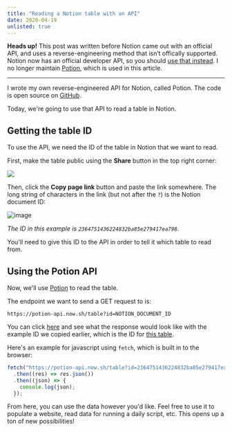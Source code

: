 ```yaml
---
title: "Reading a Notion table with an API"
date: 2020-04-19
unlisted: true
---
```


**Heads up!** This post was written before Notion came out with an official API, and uses a reverse-engineering method that isn’t offically supported. Notion now has an official developer API, so you should [use that instead](https://developers.notion.com). I no longer maintain [Potion](https://github.com/benborgers/potion), which is used in this article.

---

I wrote my own reverse-engineered API for Notion, called Potion. The code is open source on [GitHub](https://github.com/benborgers/potion).

Today, we're going to use that API to read a table in Notion.

## Getting the table ID

To use the API, we need the ID of the table in Notion that we want to read.

First, make the table public using the **Share** button in the top right corner:

![](https://user-images.githubusercontent.com/30215449/105642546-659f3e00-5e58-11eb-9b4a-bc1e78ee1f49.png)

Then, click the **Copy page link** button and paste the link somewhere. The long string of characters in the link (but not after the `?`) is the Notion document ID:

![image](https://user-images.githubusercontent.com/30215449/105642549-6d5ee280-5e58-11eb-92af-a2063be272c6.png)

_The ID in this example is `2364751436224832ba85e279417ea798`._

You'll need to give this ID to the API in order to tell it which table to read from.

## Using the Potion API

Now, we'll use [Potion](https://potion-api.now.sh) to read the table.

The endpoint we want to send a GET request to is:

```
https://potion-api.now.sh/table?id=NOTION_DOCUMENT_ID
```

You can click [here](https://potion-api.now.sh/table?id=2364751436224832ba85e279417ea798) and see what the response would look like with the example ID we copied earlier, which is the ID for [this table](https://notion.so/2364751436224832ba85e279417ea798).

Here's an example for javascript using `fetch`, which is built in to the browser:

```jsx
fetch("https://potion-api.now.sh/table?id=2364751436224832ba85e279417ea798")
  .then((res) => res.json())
  .then((json) => {
    console.log(json);
  });
```

From here, you can use the data however you'd like. Feel free to use it to populate a website, read data for running a daily script, etc. This opens up a ton of new possibilities!
